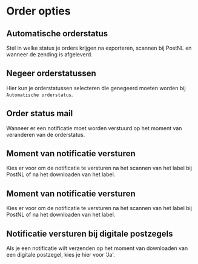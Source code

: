# Order opties

<MPImg src="/documentation/prestashop/prestashop-order-options.jpg" alt="PrestaShop order options" />

## Automatische orderstatus

Stel in welke status je orders krijgen na exporteren, scannen bij PostNL en
wanneer de zending is afgeleverd.

## Negeer orderstatussen

Hier kun je orderstatussen selecteren die genegeerd moeten worden
bij `Automatische orderstatus`.

## Order status mail

Wanneer er een notificatie moet worden verstuurd op het moment van veranderen
van de orderstatus.

## Moment van notificatie versturen

Kies er voor om de notificatie te versturen na het scannen van het label bij
PostNL of na het downloaden van het label.

## Moment van notificatie versturen

Kies er voor om de notificatie te versturen na het scannen van het label bij
PostNL of na het downloaden van het label.

## Notificatie versturen bij digitale postzegels

Als je een notificatie wilt verzenden op het moment van downloaden van een
digitale postzegel, kies je hier voor 'Ja'.
